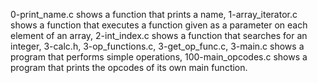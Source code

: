 0-print_name.c shows a function that prints a name, 1-array_iterator.c shows a function that executes a function given as a parameter on each element of an array, 2-int_index.c shows a function that searches for an integer, 3-calc.h, 3-op_functions.c, 3-get_op_func.c, 3-main.c shows a program that performs simple operations, 100-main_opcodes.c shows a program that prints the opcodes of its own main function.
